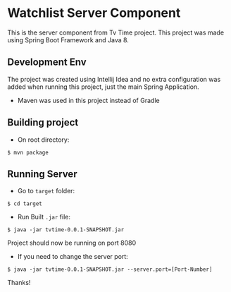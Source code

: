 # Watchlist Server Component

This is the server component from Tv Time project. This project was made using Spring Boot Framework and Java 8.

## Development Env
The project was created using Intellij Idea and no extra configuration was added when running this project, just the main Spring Application.

* Maven was used in this project instead of Gradle

## Building project
- On root directory:
```
$ mvn package
```

## Running Server
- Go to `target` folder:
```
$ cd target
```

- Run Built `.jar` file:
```
$ java -jar tvtime-0.0.1-SNAPSHOT.jar
```

Project should now be running on port 8080

- If you need to change the server port:
```
$ java -jar tvtime-0.0.1-SNAPSHOT.jar --server.port=[Port-Number]
```

Thanks!